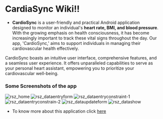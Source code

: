 # CardiaSync Wiki!!

* **CardioSync** is a user-friendly and practical Android application designed to monitor an individual's **heart rate, BMI, and blood pressure**. With the growing emphasis on health consciousness, it has become increasingly important to track these vital signs throughout the day. Our app, 'CardioSync,' aims to support individuals in managing their cardiovascular health effectively.

 CardioSync boasts an intuitive user interface, comprehensive features, and a seamless user experience. It offers unparalleled capabilities to serve as your personal heart assistant, empowering you to prioritize your cardiovascular well-being.

### Some Screenshots of the app
![rsz_home](https://github.com/joy07092/CardioSync/assets/126981963/ac0dd205-cf7e-45d8-8e28-585b8e8069a4)
![rsz_dataentryform](https://github.com/joy07092/CardioSync/assets/126981963/5d3376fb-fe95-428c-9813-2d693cc8a35f)
![rsz_dataentryconstraint-1](https://github.com/joy07092/CardioSync/assets/126981963/0fc2caea-5c03-4f40-82d9-30697ce3d85c)
![rsz_dataentryconstrain-2](https://github.com/joy07092/CardioSync/assets/126981963/5f94db78-2efd-4da1-81a0-3d1e99128ab9)
![rsz_dataupdateform](https://github.com/joy07092/CardioSync/assets/126981963/8953aa28-029a-4fb4-8ea5-30c90491071c)
![rsz_datashow](https://github.com/joy07092/CardioSync/assets/126981963/ee6de6a1-4947-4533-8011-054f1c3ef7ae)


* To know more about this application click [here](https://github.com/joy07092/CardioSync/wiki)


